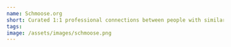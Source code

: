 ```yaml
---
name: Schmoose.org
short: Curated 1:1 professional connections between people with similar goals and same values.
tags:
image: /assets/images/schmoose.png
---
```

